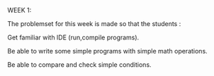 WEEK 1:

The problemset for this week is made so that the students : 

Get familiar with IDE (run,compile programs).

Be able to write some simple programs with simple math operations. 

Be able to compare and check simple conditions.
